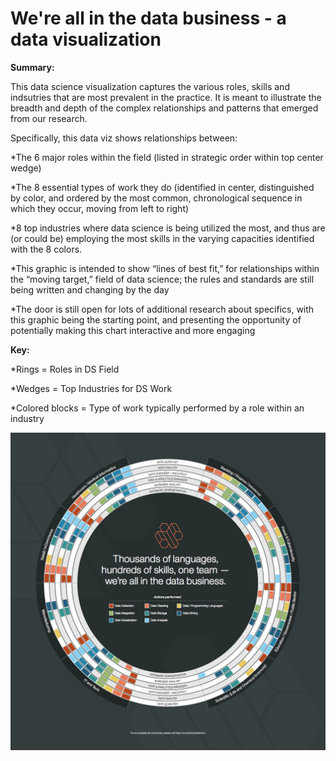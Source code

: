 **We're all in the data business - a data visualization**
=========================================================

**Summary:**

This data science visualization captures the various roles, skills and indsutries that are most prevalent in the practice. It is meant to illustrate the breadth and depth of the complex relationships and patterns that emerged from our research.

Specifically, this data viz shows relationships between:

*The 6 major roles within the field (listed in strategic order within top center wedge)

*The 8 essential types of work they do (identified in center, distinguished by color, and ordered by the most common, chronological sequence in which they occur, moving from left to right)

*8 top industries where data science is being utilized the most, and thus are (or could be) employing the most skills in the varying capacities identified with the 8 colors.

*This graphic is intended to show “lines of best fit,” for relationships within the “moving target,” field of data science; the rules and standards are still being written and changing by the day

*The door is still open for lots of additional research about specifics, with this graphic being the starting point, and presenting the opportunity of potentially making this chart interactive and more engaging

**Key:**

*Rings = Roles in DS Field 

*Wedges = Top Industries for DS Work

*Colored blocks = Type of work typically performed by a role within an industry

![My image](https://raw.githubusercontent.com/ibm-cds-labs/data-science-viz/master/data%20science%20viz%20screen%20shot.png)

